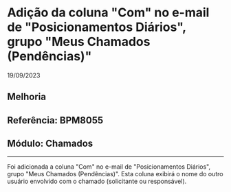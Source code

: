 # Adição da coluna "Com" no e-mail de "Posicionamentos Diários", grupo "Meus Chamados (Pendências)"
19/09/2023
## Melhoria
## Referência: BPM8055
## Módulo: Chamados
***

Foi adicionada a coluna "Com" no e-mail de "Posicionamentos Diários", grupo "Meus Chamados (Pendências)". Esta coluna exibirá o nome do outro usuário envolvido com o chamado (solicitante ou responsável).